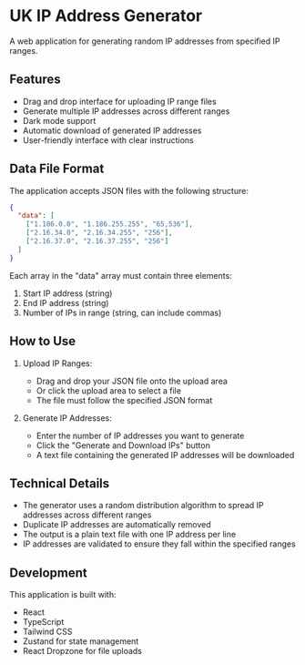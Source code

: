 # UK IP Address Generator

A web application for generating random IP addresses from specified IP ranges.

## Features

- Drag and drop interface for uploading IP range files
- Generate multiple IP addresses across different ranges
- Dark mode support
- Automatic download of generated IP addresses
- User-friendly interface with clear instructions

## Data File Format

The application accepts JSON files with the following structure:

```json
{
  "data": [
    ["1.186.0.0", "1.186.255.255", "65,536"],
    ["2.16.34.0", "2.16.34.255", "256"],
    ["2.16.37.0", "2.16.37.255", "256"]
  ]
}
```

Each array in the "data" array must contain three elements:
1. Start IP address (string)
2. End IP address (string)
3. Number of IPs in range (string, can include commas)

## How to Use

1. Upload IP Ranges:
   - Drag and drop your JSON file onto the upload area
   - Or click the upload area to select a file
   - The file must follow the specified JSON format

2. Generate IP Addresses:
   - Enter the number of IP addresses you want to generate
   - Click the "Generate and Download IPs" button
   - A text file containing the generated IP addresses will be downloaded

## Technical Details

- The generator uses a random distribution algorithm to spread IP addresses across different ranges
- Duplicate IP addresses are automatically removed
- The output is a plain text file with one IP address per line
- IP addresses are validated to ensure they fall within the specified ranges

## Development

This application is built with:
- React
- TypeScript
- Tailwind CSS
- Zustand for state management
- React Dropzone for file uploads